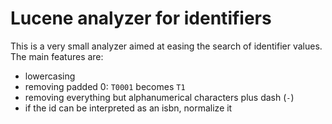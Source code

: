 # Lucene analyzer for identifiers

This is a very small analyzer aimed at easing the search of identifier values. The main features are:
- lowercasing
- removing padded 0: `T0001` becomes `T1`
- removing everything but alphanumerical characters plus dash (`-`)
- if the id can be interpreted as an isbn, normalize it